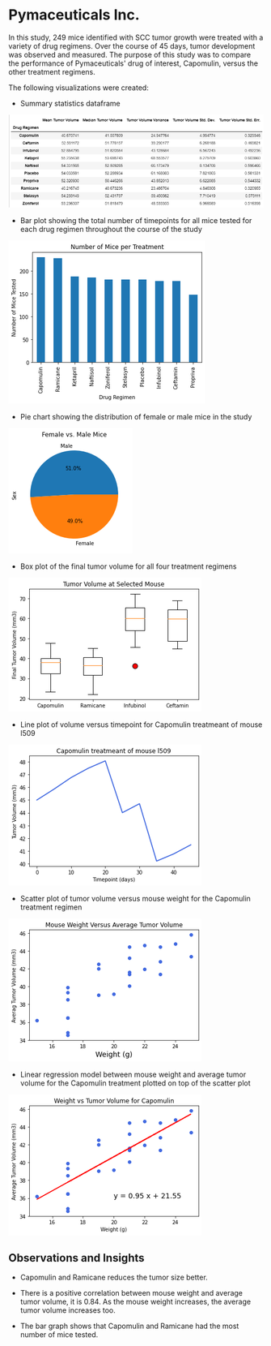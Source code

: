 #  Pymaceuticals Inc.

In this study, 249 mice identified with SCC tumor growth were treated with a variety of drug regimens. Over the course of 45 days, tumor development was observed and measured. The purpose of this study was to compare the performance of Pymaceuticals' drug of interest, Capomulin, versus the other treatment regimens. 


The following visualizations were created: 
* Summary statistics dataframe

![summarystatsdf](output_data/summarystatsdf.PNG) 

* Bar plot showing  the total number of timepoints for all mice tested for each drug regimen throughout the course of the study

![barplot](output_data/barplot.png) 

* Pie chart showing the distribution of female or male mice in the study

![piechart](output_data/piechart.png) 

* Box plot of the final tumor volume for all four treatment regimens

![boxplot](output_data/boxplot.png) 

* Line plot of volume versus timepoint for Capomulin treatmeant of mouse l509

![lineplot](output_data/lineplot.png) 

* Scatter plot of tumor volume versus mouse weight for the Capomulin treatment regimen

![scatterplot](output_data/scatterplot.png) 

* Linear regression model between mouse weight and average tumor volume for the Capomulin treatment plotted on top of the scatter plot

![regression](output_data/regression.png) 

## Observations and Insights

* Capomulin and Ramicane reduces the tumor size better.

* There is a positive correlation between mouse weight and average tumor volume, it is 0.84. As the mouse weight increases, the average tumor volume increases too.

* The bar graph shows that Capomulin and Ramicane had the most number of mice tested.
